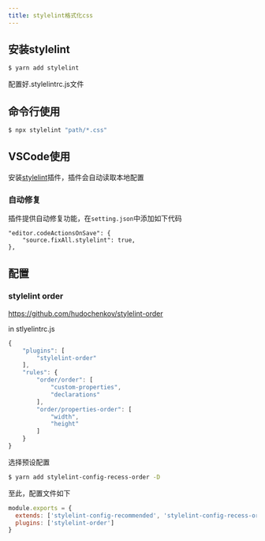 ```yaml
---
title: stylelint格式化css
---
```


## 安装stylelint

```sh
$ yarn add stylelint
```

配置好.stylelintrc.js文件



## 命令行使用

```sh
$ npx stylelint "path/*.css"
```



## VSCode使用

安装[stylelint](https://marketplace.visualstudio.com/items?itemName=stylelint.vscode-stylelint)插件，插件会自动读取本地配置

### 自动修复

插件提供自动修复功能，在`setting.json`中添加如下代码

```jsonc
"editor.codeActionsOnSave": {
    "source.fixAll.stylelint": true,
},
```



## 配置

### stylelint order

https://github.com/hudochenkov/stylelint-order

in stlyelintrc.js

```js
{
	"plugins": [
		"stylelint-order"
	],
	"rules": {
		"order/order": [
			"custom-properties",
			"declarations"
		],
		"order/properties-order": [
			"width",
			"height"
		]
	}
}
```



选择预设配置

```sh
$ yarn add stylelint-config-recess-order -D
```

至此，配置文件如下

```js
module.exports = {
  extends: ['stylelint-config-recommended', 'stylelint-config-recess-order'],
  plugins: ['stylelint-order']
}
```

